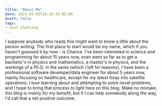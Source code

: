 ```yaml
---
title: "About Me"
date: 2022-03-03T14:18:33-05:00
draft: False
tags:
- Just Chatting
---
```


I suppose anybody who reads this might want to know a little about the person writing. The first place to start would be my name, which if you haven't guessed it by now - is Chance. I've been interested in science and programming for about 15 years now, even went so far as to get a bachelor's in physics and mathematics, a master's in physics, and the workings of a Ph.D. in the same (which I left for reasons). I have been a professional software developer/data engineer for about 5 years now, mainly focusing on healthcare, except for my latest foray into satellite operations. I love learning about and attempting to solve novel problems, and I hope to bring that process to light here on this blog. Make no mistake, this blog is mainly for my benefit, but if I can help somebody along the way, I'd call that a net positive outcome. 